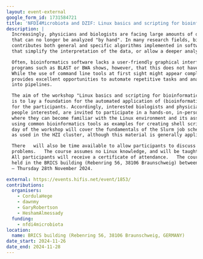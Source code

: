 ```yaml
---
layout: event-external
google_form_id: 1731584721
title: 'NFDI4Microbiota and DZIF: Linux basics and scripting for bioinformatics'
description: |
  Increasingly, physicians and biologists are facing large amounts of data,
  that can no longer be analyzed "by hand". In many research fields, bioinformatics
  contributes both general and specific algorithms implemented in software packages
  that simplify the interpretation of the data, or allow a deeper analysis.

  Often, bioinformatics software lacks a user-friendly graphical interface. The success of
  programs such as BLAST or BWA shows, however, that this does not have to be an obstacle.
  While the use of command line tools at first sight might appear complicated, it
  provides excellent opportunities to automate repetitive tasks and analysis steps
  into pipelines.

  The aim of the workshop "Linux basics and scripting for bioinformatics"
  is to lay a foundation for the automated application of (bioinformatics) programs
  for the participants. Accordingly, interested biologists and physicians and other
  people interested, are invited to participate in a hands-on, in-person workshop,
  where they can become familiar with the Linux environment and its associated landscape,
  using common bioinformatics tools as examples for creating shell scripts. The last
  day of the workshop will cover the fundamentals of the Slurm job scheduler, specifically
  as used in the HZI cluster, although this material is generally applicable.

  There   will also be time available to allow participants to discuss their own bioinformatics
  problems.   The course assumes no Linux knowledge, and will be taught in English.
  All participants will receive a certificate of attendance.   The course will be
  held in the BRICS building (Rebenring 56, 38106 Braunschweig) between Tuesday 26th
  – Thursday 28th November 2024.

external: https://events.hifis.net/event/1853/
contributions:
  organisers:
    - CordulaHege
    - dawnmy
    - GaryRobertson
    - HeshamAlmessady
  funding:
    - nfdi4microbiota
location:
  name: BRICS building (Rebenring 56, 38106 Braunschweig, GERMANY)
date_start: 2024-11-26
date_end: 2024-11-28
---
```

